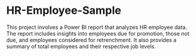 # HR-Employee-Sample
This project involves a Power BI report that analyzes HR employee data. The report includes insights into employees due for promotion, those not due, and employees considered for retrenchment. It also provides a summary of total employees and their respective job levels.
